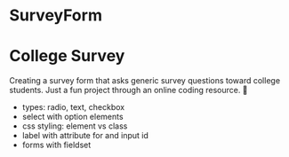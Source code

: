 # SurveyForm
<!DOCTYPE html>
<html>
  <head lang="en">
    <meta charset="utf-8">
  </head>
  <body>
    <h1>College Survey</h1>
    <p>Creating a survey form that asks generic survey questions toward college students. Just a fun project through an online coding resource. &#128175;</p>
    <ul>
      <li>
        types: radio, text, checkbox
      </li>
      <li>
        select with option elements
      </li>
      <li>
        css styling: element vs class
      </li>
      <li>
        label with attribute for and input id
      </li>
      <li>
        forms with fieldset
      </li>
    </ul>
  </body>
</html>

